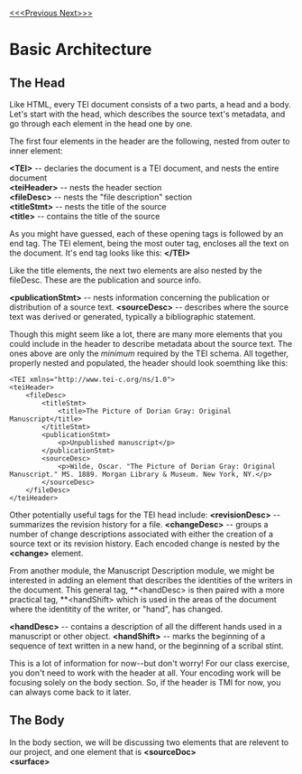 [<<<Previous  ](modules.md)  [Next>>>](primary_source_encoding.md)

# Basic Architecture

## The Head

Like HTML, every TEI document consists of a two parts, a head and a body. Let's start with the head, which describes the source text's metadata, and go through each element in the head one by one. 

The first four elements in the header are the following, nested from outer to inner element: 

**&lt;TEI>** -- declaries the document is a TEI document, and nests the entire document\
**&lt;teiHeader>** -- nests the header section \
**&lt;fileDesc>** -- nests the "file description" section \
**&lt;titleStmt>** -- nests the title of the source \
**&lt;title>** -- contains the title of the source

As you might have guessed, each of these opening tags is followed by an end tag. The TEI element, being the most outer tag, encloses all the text on the document. It's end tag looks like this: **&lt;/TEI>**

Like the title elements, the next two elements are also nested by the fileDesc. These are the publication and source info.

**&lt;publicationStmt>** -- nests information concerning the publication or distribution of a source text.
**&lt;sourceDesc>** -- describes where the source text was derived or generated, typically a bibliographic statement.

Though this might seem like a lot, there are many more elements that you could include in the header to describe metadata about the source text. The ones above are only the *minimum* required by the TEI schema. All together, properly nested and populated, the header should look soemthing like this:


    <TEI xmlns="http://www.tei-c.org/ns/1.0">
    <teiHeader>
        <fileDesc>
            <titleStmt>
                <title>The Picture of Dorian Gray: Original Manuscript</title>
            </titleStmt>
            <publicationStmt>
                <p>Unpublished manuscript</p>
            </publicationStmt>
            <sourceDesc>
                <p>Wilde, Oscar. "The Picture of Dorian Gray: Original Manuscript." MS. 1889. Morgan Library & Museum. New York, NY.</p>
            </sourceDesc>
        </fileDesc>
    </teiHeader>

Other potentially useful tags for the TEI head include: 
**&lt;revisionDesc>** -- summarizes the revision history for a file.
**&lt;changeDesc>** -- groups a number of change descriptions associated with either the creation of a source text or its revision history. Each encoded change is nested by the **&lt;change>** element. 

From another module, the Manuscript Description module, we might be interested in adding an element that describes the identities of the writers in the document. This general tag, **&lt;handDesc> is then paired with a more practical tag, **&lt;handShift> which is used in the areas of the document where the identitity of the writer, or "hand", has changed. 

**&lt;handDesc>** -- contains a description of all the different hands used in a manuscript or other object.
**&lt;handShift>** -- marks the beginning of a sequence of text written in a new hand, or the beginning of a scribal stint.

This is a lot of information for now--but don't worry! For our class exercise, you don't need to work with the header at all. Your encoding work will be focusing solely on the body section. So, if the header is TMI for now, you can always come back to it later. 

## The Body

In the body section, we will be discussing two elements that are relevent to our project, and one element that is 
**&lt;sourceDoc>** \
**&lt;surface>**

<!---
The <surface> has an xml:id attribute. On the <div> element in the transcription we have added a facs attribute. The value of the facs attribute is a url. The value '#graves1938-10-10-1' points to the element with xml:id attribute 'graves1938-10-10-1', that is, the <surface> element. The <surface> element contains the <graphic> element that is an image of the current page. The reason we do this is that we have now explicitly defined the relation between the transcription and the corresponding image files. Later users of the transcription will know what belongs together. What may be more important: applications that want to render the transcription will no longer need to know about the names of the image files. They can just fetch the files that are needed from the location as it is specified in the Guidelines.
<listPerson>
The participant description in the TEI header, <particDesc>, can contain a list of persons (a <listPerson> element containing <person>s). For each <person> we could give a structured description in terms of a number of characteristics (sex, age, etc). But we can also limit ourselves to an informal description using a <p> element.
Whenever a specific person occurs, we can then refer to the description of that person in the header. The element that we will use to refer to the description is the <rs> element. The <rs> element (referring string) is somewhat like a name element, but more generic: names are referring strings, but so are 'her oldest son' or 'the gardener'.
DTD
“If you're using a particular markup language, how do you make sure you use only the proper element and attribute names, properly nested? You validate your XML document against a schema, which contains the the grammar (and vocabulary) for that particular markup language. There a few different formats for schemas, the most well-known of which in the world of documents (as opposed to data) is a DTD (Document Type Definition).” (Hawkins, “Introduction to XML for Text”)



>
